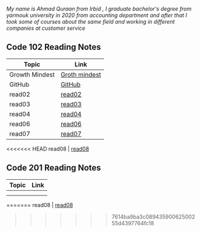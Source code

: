 *My name is Ahmad Quraan from Irbid , I graduate  bachelor's degree from yarmouk university in 2020 from accounting department and after that I took some of courses about the same field and working in different companies at customer service*


## Code 102 Reading Notes

Topic          | Link
---------------|-----
Growth Mindest | [Groth mindest](https://ahmadquraan97.github.io/reading-notes/lab01)
GitHub         | [GitHub](https://ahmadquraan97.github.io/reading-notes/read01)
read02         | [read02](https://ahmadquraan97.github.io/reading-notes/read02)
read03         |[read03](https://ahmadquraan97.github.io/reading-notes/read03)
read04         |[read04](https://ahmadquraan97.github.io/reading-notes/read04)
read06         |[read06](https://ahmadquraan97.github.io/reading-notes/read06)
read07         |[read07](https://ahmadquraan97.github.io/reading-notes/read07)
<<<<<<< HEAD
read08         | [read08](https://ahmadquraan97.github.io/reading-notes/read08)



## Code 201 Reading Notes

Topic       | Link
------------|-----
            |    
            |
=======
read08         | [read08](https://ahmadquraan97.github.io/reading-notes/read08)
>>>>>>> 7614ba9ba3c08943590062500255d4397764fc18
